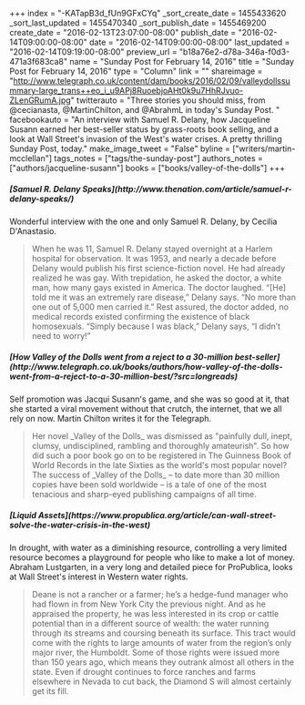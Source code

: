 +++
index = "-KATapB3d_fUn9GFxCYq"
_sort_create_date = 1455433620
_sort_last_updated = 1455470340
_sort_publish_date = 1455469200
create_date = "2016-02-13T23:07:00-08:00"
publish_date = "2016-02-14T09:00:00-08:00"
date = "2016-02-14T09:00:00-08:00"
last_updated = "2016-02-14T09:19:00-08:00"
preview_url = "b18a76e2-d78a-346a-f0d3-471a3f683ca8"
name = "Sunday Post for February 14, 2016"
title = "Sunday Post for February 14, 2016"
type = "Column"
link = ""
shareimage = "http://www.telegraph.co.uk/content/dam/books/2016/02/09/valleydollssummary-large_trans++eo_i_u9APj8RuoebjoAHt0k9u7HhRJvuo-ZLenGRumA.jpg"
twitterauto = "Three stories you should miss, from @cecianasta, @MartinChilton, and @AbrahmL in today's Sunday Post. "
facebookauto = "An interview with Samuel R. Delany, how Jacqueline Susann earned her best-seller status by grass-roots book selling, and a look at Wall Street's invasion of the West's water crises. A pretty thrilling Sunday Post, today."
make_image_tweet = "False"
byline = ["writers/martin-mcclellan"]
tags_notes = ["tags/the-sunday-post"]
authors_notes = ["authors/jacqueline-susann"]
books = ["books/valley-of-the-dolls"]
+++
<h5>[Samuel R. Delany Speaks](http://www.thenation.com/article/samuel-r-delany-speaks/)</h5>

Wonderful interview with the one and only Samuel R. Delany, by Cecilia D'Anastasio. 

<blockquote>
	When he was 11, Samuel R. Delany stayed overnight at a Harlem hospital for observation. It was 1953, and nearly a decade before Delany would publish his first science-fiction novel. He had already realized he was gay. With trepidation, he asked the doctor, a white man, how many gays existed in America. The doctor laughed. “[He] told me it was an extremely rare disease,” Delany says. “No more than one out of 5,000 men carried it.” Rest assured, the doctor added, no medical records existed confirming the existence of black homosexuals. “Simply because I was black,” Delany says, “I didn’t need to worry!”
</blockquote>


<h5>[How Valley of the Dolls went from a reject to a 30-million best-seller](http://www.telegraph.co.uk/books/authors/how-valley-of-the-dolls-went-from-a-reject-to-a-30-million-best/?src=longreads)</h5>

Self promotion was Jacqui Susann's game, and she was so good at it, that she started a viral movement without that crutch, the internet, that we all rely on now. Martin Chilton writes it for the Telegraph.

<blockquote>
	Her novel _Valley of the Dolls_ was dismissed as "painfully dull, inept, clumsy, undisciplined, rambling and thoroughly amateurish". So how did such a poor book go on to be registered in The Guinness Book of World Records in the late Sixties as the world's most popular novel? The success of _Valley of the Dolls_ – to date more than 30 million copies have been sold worldwide – is a tale of one of the most tenacious and sharp-eyed publishing campaigns of all time.
</blockquote>

<h5>[Liquid Assets](https://www.propublica.org/article/can-wall-street-solve-the-water-crisis-in-the-west)</h5>

In drought, with water as a diminishing resource, controlling a very limited resource becomes a playground for people who like to make a lot of money. Abraham Lustgarten, in a very long and detailed piece for ProPublica, looks at Wall Street's interest in Western water rights.

<blockquote>
	Deane is not a rancher or a farmer; he’s a hedge-fund manager who had flown in from New York City the previous night. And as he appraised the property, he was less interested in its crop or cattle potential than in a different source of wealth: the water running through its streams and coursing beneath its surface. This tract would come with the rights to large amounts of water from the region’s only major river, the Humboldt. Some of those rights were issued more than 150 years ago, which means they outrank almost all others in the state. Even if drought continues to force ranches and farms elsewhere in Nevada to cut back, the Diamond S will almost certainly get its fill.
</blockquote>